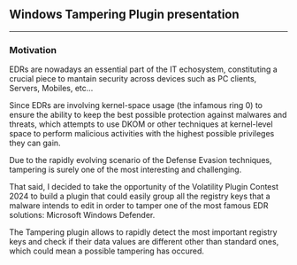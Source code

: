 ## Windows Tampering Plugin presentation
-------------------------------------

### Motivation
EDRs are nowadays an essential part of the IT echosystem, constituting a crucial piece to mantain security across devices such as PC clients, Servers, Mobiles, etc...

Since EDRs are involving kernel-space usage (the infamous ring 0) to ensure the ability to keep the best possible protection against malwares and threats, which attempts to use DKOM or other techniques at kernel-level space to perform malicious activities with the highest possible privileges they can gain.

Due to the rapidly evolving scenario of the Defense Evasion techniques, tampering is surely one of the most interesting and challenging.

That said, I decided to take the opportunity of the Volatility Plugin Contest 2024 to build a plugin that could easily group all the registry keys that a malware intends to edit in order to tamper one of the most famous EDR solutions: Microsoft Windows Defender.

The Tampering plugin allows to rapidly detect the most important registry keys and check if their data values are different other than standard ones, which could mean a possible tampering has occured.